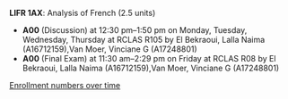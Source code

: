 **LIFR 1AX**: Analysis of French (2.5 units)

- **A00** (Discussion) at 12:30 pm–1:50 pm on Monday, Tuesday, Wednesday, Thursday at RCLAS R105 by El Bekraoui, Lalla Naima (A16712159),Van Moer, Vinciane G (A17248801)
- **A00** (Final Exam) at 11:30 am–2:29 pm on Friday at RCLAS R08 by El Bekraoui, Lalla Naima (A16712159),Van Moer, Vinciane G (A17248801)

[Enrollment numbers over time](./LIFR1AX.tsv)
